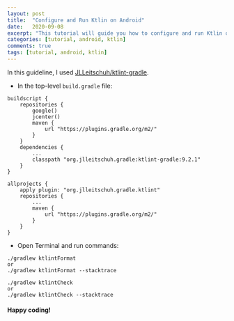 ```yaml
---
layout: post
title:  "Configure and Run Ktlin on Android"
date:   2020-09-08
excerpt: "This tutorial will guide you how to configure and run Ktlin on Android"
categories: [tutorial, android, ktlin]
comments: true
tags: [tutorial, android, ktlin]
---
```


In this guideline, I used [JLLeitschuh/ktlint-gradle](https://github.com/jlleitschuh/ktlint-gradle).

- In the top-level `build.gradle` file:
```
buildscript {
    repositories {
        google()
        jcenter()
        maven {
            url "https://plugins.gradle.org/m2/"
        }
    }
    dependencies {
        ...
        classpath "org.jlleitschuh.gradle:ktlint-gradle:9.2.1"
    }
}

allprojects {
    apply plugin: "org.jlleitschuh.gradle.ktlint"
    repositories {
        ...
        maven {
            url "https://plugins.gradle.org/m2/"
        }
    }
}
```

- Open Terminal and run commands:

```
./gradlew ktlintFormat
or
./gradlew ktlintFormat --stacktrace

./gradlew ktlintCheck
or
./gradlew ktlintCheck --stacktrace

```

#### Happy coding!

